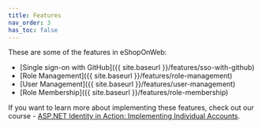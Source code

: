 ```yaml
---
title: Features
nav_order: 3
has_toc: false
---
```


These are some of the features in eShopOnWeb:

- [Single sign-on with GitHub]({{ site.baseurl }}/features/sso-with-github)
- [Role Management]({{ site.baseurl }}/features/role-management)
- [User Management]({{ site.baseurl }}/features/user-management)
- [Role Membership]({{ site.baseurl }}/features/role-membership)

If you want to learn more about implementing these features, check out our course - [ASP.NET Identity in Action: Implementing Individual Accounts](https://academy.nimblepros.com/p/applying-identity-to-asp-net).